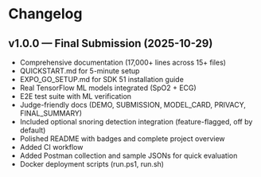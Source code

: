 # Changelog

## v1.0.0 — Final Submission (2025-10-29)
- Comprehensive documentation (17,000+ lines across 15+ files)
- QUICKSTART.md for 5-minute setup
- EXPO_GO_SETUP.md for SDK 51 installation guide
- Real TensorFlow ML models integrated (SpO2 + ECG)
- E2E test suite with ML verification
- Judge-friendly docs (DEMO, SUBMISSION, MODEL_CARD, PRIVACY, FINAL_SUMMARY)
- Included optional snoring detection integration (feature-flagged, off by default)
- Polished README with badges and complete project overview
- Added CI workflow
- Added Postman collection and sample JSONs for quick evaluation
- Docker deployment scripts (run.ps1, run.sh)
